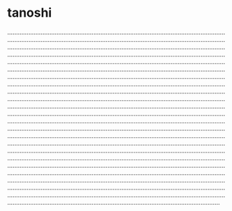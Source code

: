 # tanoshi

.............................................................................................................................................................................................................................................................................................................................................................................................................................................................................................................................................................................................................................................................................................................................................................................................................................................................................................................................................................................................................................................................................................................................................................................................................................................................................................................................................................................................................................................................................................................................................................................................................................................................................................................................................................................................................................................................................................................................................................................................................................................................................................................................................................................................................................................................................................................................................................................................................................................................................................................................................................................................................................................................................................................................................................................................................................................................................................................................................................................................................................................................................................